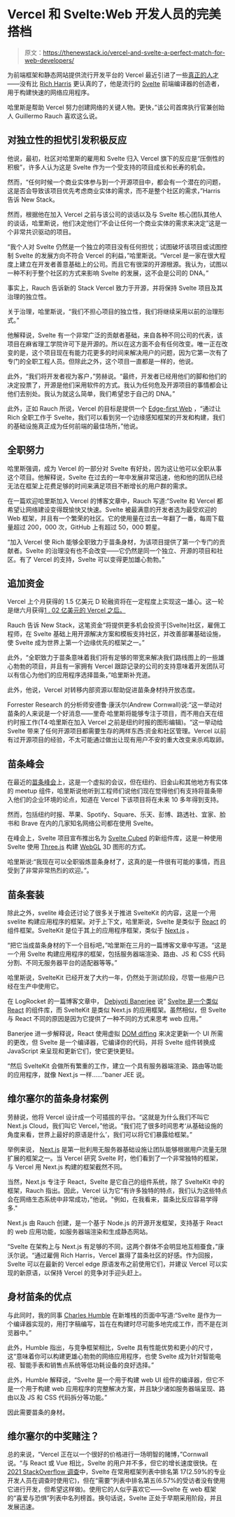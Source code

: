 # Vercel 和 Svelte:Web 开发人员的完美搭档

> 原文：<https://thenewstack.io/vercel-and-svelte-a-perfect-match-for-web-developers/>

为前端框架和静态网站提供流行开发平台的 Vercel 最近引进了一些[真正的人才](https://twitter.com/sixwing/status/1465470300414300167?t=t9E6h_C9Nxs3amTU7ywgXw&s=03)——没有比 [Rich Harris](https://twitter.com/Rich_Harris) 更认真的了，他是流行的 [Svelte](https://svelte.dev/) 前端编译器的创造者，用于构建快速的网络应用程序。

哈里斯是帮助 Vercel 努力创建网络的关键人物。更快，”该公司首席执行官兼创始人 Guillermo Rauch 喜欢这么说。

## **对独立性的担忧引发积极反应**

他说，最初，社区对哈里斯的雇用和 Svelte 归入 Vercel 旗下的反应是“压倒性的积极”，许多人认为这是 Svelte 作为一个受支持的项目成长和长寿的机会。

然而，“任何时候一个商业实体参与到一个开源项目中，都会有一个潜在的问题，这是否会导致该项目优先考虑商业实体的需求，而不是整个社区的需求，”Harris 告诉 New Stack。

然而，根据他在加入 Vercel 之前与该公司的谈话以及与 Svelte 核心团队其他人的谈话，哈里斯说，他们决定他们“不会让任何一个商业实体的需求来决定”这是一个非常共识驱动的项目。

“我个人对 Svelte 仍然是一个独立的项目没有任何担忧；试图破坏该项目或试图控制 Svelte 的发展方向不符合 Vercel 的利益，”哈里斯说。“Vercel 是一家在很大程度上建立在开发者善意基础上的公司。而且它有很深的开源根源。我认为，试图以一种不利于整个社区的方式来影响 Svelte 的发展，这不会是公司的 DNA。”

事实上，Rauch 告诉新的 Stack Vercel 致力于开源，并将保持 Svelte 项目及其治理的独立性。

关于治理，哈里斯说，“我们不担心项目的独立性，我们将继续采用以前的治理形式。”

他解释说，Svelte 有一个非常广泛的贡献者基础，来自各种不同公司的代表，该项目在麻省理工学院许可下是开源的。所以在这方面不会有任何改变。唯一正在改变的是，这个项目现在有能力花更多的时间来解决用户的问题，因为它第一次有了专门的全职工程人员。但除此之外，这个项目一直都是一样的，他说。

此外，“我们将开发者视为客户，”劳赫说。“最终，开发者已经用他们的脚和他们的决定投票了，开源是他们采用软件的方式。我认为任何危及开源项目的事情都会让他们去别处。我认为就这么简单，我们希望忠于自己的 DNA。”

此外，正如 Rauch 所说，Vercel 的目标是提供一个 [Edge-first Web](https://thenewstack.io/vercel-delivers-next-js-12-the-sdk-for-the-web/) ，“通过让 Rich 全职工作于 Svelte，我们可以看到另一个边缘感知框架的开发和构建，我们的基础设施真正成为任何前端的最佳场所，”他说。

## **全职努力**

哈里斯强调，成为 Vercel 的一部分对 Svelte 有好处，因为这让他可以全职从事这个项目。他解释说，Svelte 在过去的一年中发展非常迅速，他和他的团队已经无法在框架上花费足够的时间来满足项目不断增长的用户群的需求。

在一篇欢迎哈里斯加入 Vercel 的博客文章中，Rauch 写道:“Svelte 和 Vercel 都希望让网络建设变得既愉快又快速。Svelte 被最满意的开发者选为最受欢迎的 Web 框架，并且有一个繁荣的社区。它的使用量在过去一年翻了一番，每周下载量超过 200，000 次，GitHub 上有超过 50，000 颗星。

“加入 Vercel 使 Rich 能够全职致力于苗条身材，为该项目提供了第一个专门的贡献者。Svelte 的治理没有也不会改变——它仍然是同一个独立、开源的项目和社区。有了 Vercel 的支持，Svelte 可以变得更加雄心勃勃。”

## **追加资金**

Vercel 上个月获得的 1.5 亿美元 D 轮融资将在一定程度上实现这一雄心。这一轮是继六月获得[1 . 02 亿美元的 Vercel 之后。](https://vercel.com/blog/series-c-102m-continue-building-the-next-web)

Rauch 告诉 New Stack，这笔资金“将提供更多机会投资于[Svelte]社区，雇佣工程师，在 Svelte 基础上用开源解决方案和模板支持社区，并改善部署基础设施，使 Svelte 成为世界上第一个边缘优先的框架之一。”

此外，“全职致力于苗条意味着我们将有足够的带宽来解决我们路线图上的一些雄心勃勃的项目，并且有一家拥有 Vercel 跟踪记录的公司的支持意味着开发团队可以有信心为他们的应用程序选择苗条，”哈里斯补充道。

此外，他说，Vercel 对转移内部资源以帮助促进苗条身材持开放态度。

Forrester Research 的分析师安德鲁·康沃尔(Andrew Cornwall)说:“这一举动对苗条的人来说是一个好消息——里奇·哈里斯将能够专注于项目，而不用白天在纽约时报工作(T4·哈里斯在加入 Vercel 之前是纽约时报的图形编辑)。“这一举动给 Svelte 带来了任何开源项目都需要生存的两样东西:资金和社区管理。Vercel 以前有过开源项目的经验，不太可能通过做出让现有用户不安的重大改变来杀鸡取卵。

## **苗条峰会**

在最近的[苗条峰会](https://sveltesummit.com/)上，这是一个虚拟的会议，但在纽约、旧金山和其他地方有实体的 meetup 组件，哈里斯说他听到工程师们说他们现在觉得他们有支持将苗条带入他们的企业环境的论点，知道在 Vercel 下该项目将在未来 10 多年得到支持。

然而，包括纽约时报、苹果、Spotify、Square、乐天、彭博、路透社、宜家、脸书和 Brave 在内的几家知名网络公司都在使用 Svelte。

在峰会上，Svelte 项目宣布推出名为 [Svelte Cubed](https://svelte-cubed.vercel.app/) 的新组件库，这是一种使用 Svelte 使用 [Three.js](https://threejs.org/) 构建 [WebGL](https://www.khronos.org/api/webgl) 3D 图形的方式。

哈里斯说:“我现在可以全职锻炼苗条身材了，这真的是一件很有可能的事情，而且受到了非常非常热烈的欢迎。”。

## **苗条套装**

除此之外，svelite 峰会还讨论了很多关于推进 SvelteKit 的内容，这是一个用 svelite 构建应用程序的框架。对于上下文，哈里斯说，Svelte 是类似于 [React](https://reactjs.org/) 的组件框架。SvelteKit 是位于其上的应用程序框架，类似于 [Next.js](https://nextjs.org/) 。

“把它当成苗条身材的下一个目标吧，”哈里斯在三月的一篇博客文章中写道。“这是一个用 Svelte 构建应用程序的框架，包括服务器端渲染、路由、JS 和 CSS 代码分割、不同无服务器平台的适配器等等。”

哈里斯说，SvelteKit 已经开发了大约一年，仍然处于测试阶段，尽管一些用户已经在生产中使用它。

在 LogRocket 的一篇博客文章中， [Debjyoti Banerjee](https://blog.logrocket.com/exploring-sveltekit-the-newest-svelte-based-framework/) 说“ [Svelte 是一个类似 React](https://blog.logrocket.com/should-you-switch-from-react-to-svelte/) 的组件库，而 SvelteKit 是类似 Next.js 的应用框架。虽然相似，但 Svelte 与 React 不同的原因是因为它提供了一种不同的方式来思考 web 应用。”

Banerjee 进一步解释说，React 使用虚拟 [DOM diffing](https://gomakethings.com/dom-diffing-with-vanilla-js/) 来决定更新一个 UI 所需的更改，但 Svelte 是一个编译器，它编译你的代码，并将 Svelte 组件转换成 JavaScript 来呈现和更新它们，使它更快更轻。

“然后 SvelteKit 会做所有繁重的工作，建立一个具有服务器端渲染、路由等功能的应用程序，就像 Next.js 一样……”baner JEE 说。

## **维尔塞尔的苗条身材案例**

劳赫说，他将 Vercel 设计成一个可插拔的平台。“这就是为什么我们不叫它 Next.js Cloud，我们叫它 Vercel，”他说。“我们花了很多时间思考‘从基础设施的角度来看，世界上最好的原语是什么’，我们可以将它们暴露给框架。”

举例来说， [Next.js](https://thenewstack.io/how-next-js-12-connects-to-low-code-and-visual-design-tools/) 是第一批利用无服务器基础设施让团队能够根据用户流量无限扩展的框架之一。当 Vercel 研究 Svelte 时，他们看到了一个非常独特的框架，与 Vercel 用 Next.js 构建的框架截然不同。

当然，Next.js 专注于 React，Svelte 是它自己的组件系统，除了 SvelteKit 中的框架，Rauch 指出。因此，Vercel 认为它“有许多独特的特点，我们认为这些特点会在网络生态系统中非常成功，”他说。"例如，在我看来，苗条比反应容易学得多."

Next.js 由 Rauch 创建，是一个基于 Node.js 的开源开发框架，支持基于 React 的 web 应用功能，如服务器端渲染和生成静态网站。

“Svelte 在架构上与 Next.js 有足够的不同，这两个群体不会明显地互相蚕食，”康沃尔说。“通过雇佣 Rich Harris，Vercel 赢得了苗条社区的好感。作为回报，Svelte 可以在最新的 Vercel edge 原语发布之前使用它们，并建议 Vercel 可以实现的新原语，以保持 Vercel 的竞争对手迎头赶上。

## **身材苗条的优点**

与此同时，我的同事 [Charles Humble](https://thenewstack.io/all-about-svelte-the-much-loved-state-driven-web-framework/) 在新堆栈的页面中写道:“Svelte 是作为一个编译器实现的，用打字稿编写，旨在在构建时尽可能多地完成工作，而不是在浏览器中。”

此外，Humble 指出，与竞争框架相比，Svelte 具有性能优势和更小的尺寸，这“意味着你可以构建更雄心勃勃的网络应用程序，也使 Svelte 成为针对智能电视、智能手表和销售点系统等低功耗设备的良好选择。”

此外，Humble 解释说，“Svelte 是一个用于构建 web UI 组件的编译器，但它不是一个用于构建 web 应用程序的完整解决方案，并且缺少诸如服务器端呈现、路由以及 JS 和 CSS 代码拆分等功能。”

因此需要苗条的身材。

## **维尔塞尔的中奖赌注？**

总的来说，“Vercel 正在以一个很好的价格进行一场明智的赌博，”Cornwall 说。“与 React 或 Vue 相比，Svelte 的用户并不多，但它的增长速度很快。在 [2021 StackOverflow 调查](https://insights.stackoverflow.com/survey/2021)中，Svelte 在常用框架列表中排名第 17(2.59%的专业开发人员在调查时使用它)，但在“需要”列表中排名第五(6.57%的受访者没有使用它进行开发，但希望这样做)。使用它的人似乎喜欢它——Svelte 在 web 框架的“喜爱与恐惧”列表中名列榜首。换句话说，Svelte 正处于早期采用阶段，并且发展迅速。

<svg xmlns:xlink="http://www.w3.org/1999/xlink" viewBox="0 0 68 31" version="1.1"><title>Group</title> <desc>Created with Sketch.</desc></svg>